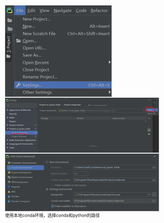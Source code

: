 ![](.02_项目编译器选择_images/pycharm设置.png)
![](.02_项目编译器选择_images/添加编译器.png)
![](.02_项目编译器选择_images/项目编译器配置.png)
使用本地conda环境，选择conda和python的路径